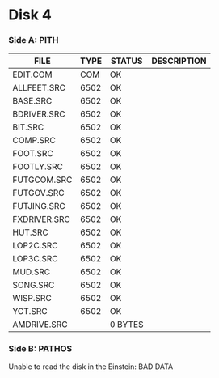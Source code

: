 # Disk 4

### Side A: PITH

| FILE         | TYPE | STATUS   | DESCRIPTION |
|--------------|------|----------|---|
| EDIT.COM     | COM  | OK       |
| ALLFEET.SRC  | 6502 | OK       |
| BASE.SRC     | 6502 | OK       |
| BDRIVER.SRC  | 6502 | OK       |
| BIT.SRC      | 6502 | OK       |
| COMP.SRC     | 6502 | OK       |
| FOOT.SRC     | 6502 | OK       |
| FOOTLY.SRC   | 6502 | OK       |
| FUTGCOM.SRC  | 6502 | OK       |
| FUTGOV.SRC   | 6502 | OK       |
| FUTJING.SRC  | 6502 | OK       |
| FXDRIVER.SRC | 6502 | OK       |
| HUT.SRC      | 6502 | OK       |
| LOP2C.SRC    | 6502 | OK       |
| LOP3C.SRC    | 6502 | OK       |
| MUD.SRC      | 6502 | OK       |
| SONG.SRC     | 6502 | OK       |
| WISP.SRC     | 6502 | OK       |
| YCT.SRC      | 6502 | OK       |
| AMDRIVE.SRC  |      | 0 BYTES  |

### Side B: PATHOS

Unable to read the disk in the Einstein: BAD DATA

